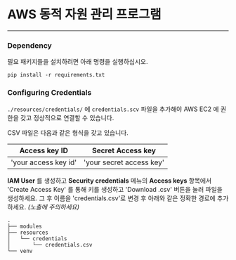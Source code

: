 # AWS 동적 자원 관리 프로그램

---

### Dependency
필요 패키지들을 설치하려면 아래 명령을 실행하십시오.

`pip install -r requirements.txt`


### Configuring Credentials
`./resources/credentials/` 에 `credentials.scv` 파일을 추가해야
AWS EC2 에 권한을 갖고 정상적으로 연결할 수 있습니다.

CSV 파일은 다음과 같은 형식을 갖고 있습니다.

| Access key ID        | Secret Access key        |
|----------------------|--------------------------|
| 'your access key id' | 'your secret access key' |

**IAM User** 를 생성하고 **Security credentials** 메뉴의 **Access keys** 항목에서
'Create Access Key' 를 통해 키를 생성하고 'Download .csv' 버튼을 눌러 파일을 생성하세요.
 그 후 이름을 'credentials.csv'로 변경 후 아래와 같은 정확한 경로에 추가하세요. _(노출에 주의하세요)_

```
.
├── modules
├── resources
│   └── credentials
│       └── credentials.csv
└── venv
```
